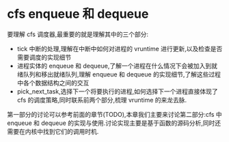 # cfs enqueue 和 dequeue
要理解 cfs 调度器,最重要的就是理解其中的三个部分:
* tick 中断的处理,理解在中断中如何对进程的 vruntime 进行更新,以及检查是否需要调度的实现细节
* 进程实体的 enqueue 和 dequeue,了解一个进程在什么情况下会被加入到就绪队列和移出就绪队列,理解 enqueue 和 dequeue 的实现细节,了解这些过程中各个数据结构之间的交互
* pick_next_task,选择下一个将要执行的进程,如何选择下一个进程直接体现了 cfs 的调度策略,同时联系前两个部分,梳理 vruntime 的来龙去脉.  

第一部分的讨论可以参考前面的章节(TODO),本章我们主要来讨论第二部分:cfs 中 enqueue 和 dequeue 的实现与使用.讨论实现主要是基于函数的源码分析,同时还需要在内核中找到它们的调用时机.  


## 



